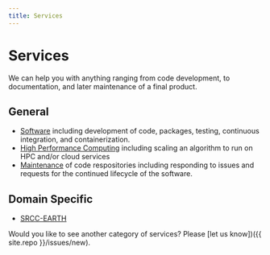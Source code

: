 ```yaml
---
title: Services
---
```


# Services

We can help you with anything ranging from code development, to documentation,
and later maintenance of a final product.

## General

 - [Software](software) including development of code, packages, testing, continuous integration, and containerization.
 - [High Performance Computing](hpc) including scaling an algorithm to run on HPC and/or cloud services
 - [Maintenance](maintenance) of code respositories including responding to issues and requests for the continued lifecycle of the software.

## Domain Specific

 - [SRCC-EARTH](srcc-earth)

Would you like to see another category of services? Please
[let us know])({{ site.repo }}/issues/new).
